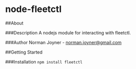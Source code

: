 node-fleetctl
====================

##About

###Description
A nodejs module for interacting with fleetctl.

###Author
Norman Joyner - norman.joyner@gmail.com

##Getting Started

###Installation
```npm install fleetctl```
